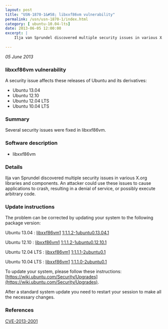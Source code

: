 ```yaml
---
layout: post
title: "USN-1870-1&#58; libxxf86vm vulnerability"
permalink: /usn/usn-1870-1/index.html
category: [ ubuntu-10.04-lts]
date: 2013-06-05 12:00:00
excerpt: |
    Ilja van Sprundel discovered multiple security issues in various X.org libraries and components. An attacker could use these issues to cause applications to crash, resulting in a denial of service, or possibly execute arbitrary code. 
    
--- 
```

 
 

*05 June 2013*

### libxxf86vm vulnerability

A security issue affects these releases of Ubuntu and its derivatives:

* Ubuntu 13.04
* Ubuntu 12.10
* Ubuntu 12.04 LTS
* Ubuntu 10.04 LTS

### Summary

Several security issues were fixed in libxxf86vm. 

### Software description

* libxxf86vm 

### Details

Ilja van Sprundel discovered multiple security issues in various X.org libraries and components. An attacker could use these issues to cause applications to crash, resulting in a denial of service, or possibly execute arbitrary code. 

### Update instructions

The problem can be corrected by updating your system to the following package version:

Ubuntu 13.04
 : [libxxf86vm1](https://launchpad.net/ubuntu/+source/libxxf86vm) <span> [1:1.1.2-1ubuntu0.13.04.1](https://launchpad.net/ubuntu/+source/libxxf86vm/1:1.1.2-1ubuntu0.13.04.1) </span> 

Ubuntu 12.10
 : [libxxf86vm1](https://launchpad.net/ubuntu/+source/libxxf86vm) <span> [1:1.1.2-1ubuntu0.12.10.1](https://launchpad.net/ubuntu/+source/libxxf86vm/1:1.1.2-1ubuntu0.12.10.1) </span> 

Ubuntu 12.04 LTS
 : [libxxf86vm1](https://launchpad.net/ubuntu/+source/libxxf86vm) <span> [1:1.1.1-2ubuntu0.1](https://launchpad.net/ubuntu/+source/libxxf86vm/1:1.1.1-2ubuntu0.1) </span> 

Ubuntu 10.04 LTS
 : [libxxf86vm1](https://launchpad.net/ubuntu/+source/libxxf86vm) <span> [1:1.1.0-2ubuntu0.1](https://launchpad.net/ubuntu/+source/libxxf86vm/1:1.1.0-2ubuntu0.1) </span> 

To update your system, please follow these instructions: [https://wiki.ubuntu.com/Security/Upgrades](https://wiki.ubuntu.com/Security/Upgrades).

After a standard system update you need to restart your session to make all the necessary changes. 

### References

 
 [CVE-2013-2001](http://people.ubuntu.com/~ubuntu-security/cve/CVE-2013-2001)
 


